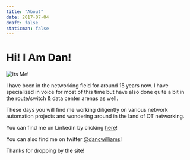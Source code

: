```yaml
---
title: "About"
date: 2017-07-04
draft: false
staticman: false
---
```


# **Hi! I Am Dan!**

![Its Me!](/img/profile.jpg)

I have been in the networking field for around 15 years now. I have specialized in voice for most of this time but have also done quite a bit in the route/switch & data center arenas as well.

These days you will find me working diligently on various network automation projects and wondering around in the land of OT networking.

You can find me on LinkedIn by clicking [here](http://www.linkedin.com/in/danielcwilliams)!

You can also find me on twitter [@dancwilliams](http://twitter.com/dancwilliams)!

Thanks for dropping by the site!